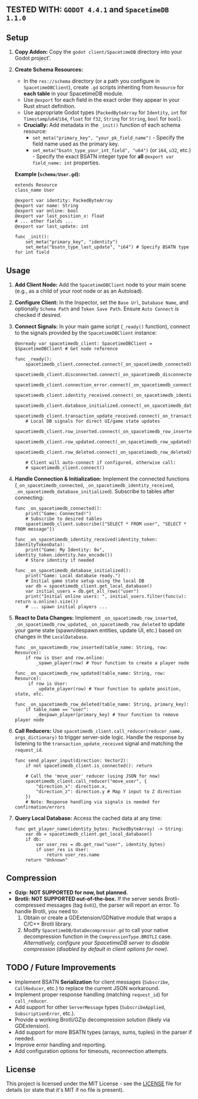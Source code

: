 ## TESTED WITH: `GODOT 4.4.1` and `SpacetimeDB 1.1.0`

## Setup

1.  **Copy Addon:** Copy the `godot client/SpacetimeDB` directory into your Godot project'.

2.  **Create Schema Resources:**
    *   In the `res://schema` directory (or a path you configure in `SpacetimeDBClient`), create `.gd` scripts inheriting from `Resource` for **each table** in your SpacetimeDB module.
    *   Use `@export` for each field in the exact order they appear in your Rust struct definition.
    *   Use appropriate Godot types (`PackedByteArray` for `Identity`, `int` for `Timestamp`/`u64`/`i64`, `float` for `f32`, `String` for `String`, `bool` for `bool`).
    *   **Crucially:** Add metadata in the `_init()` function of each schema resource:
        *   `set_meta("primary_key", "your_pk_field_name")` - Specify the field name used as the primary key.
        *   `set_meta("bsatn_type_your_int_field", "u64")` (or `i64`, `u32`, etc.) - Specify the exact BSATN integer type for **all** `@export var field_name: int` properties.

    **Example (`schema/User.gd`):**
    ```gdscript
    extends Resource
    class_name User

    @export var identity: PackedByteArray
    @export var name: String
    @export var online: bool
    @export var last_position_x: float
    # ... other fields ...
    @export var last_update: int

    func _init():
        set_meta("primary_key", "identity")
        set_meta("bsatn_type_last_update", "i64") # Specify BSATN type for int field
    ```

## Usage

1.  **Add Client Node:** Add the `SpacetimeDBClient` node to your main scene (e.g., as a child of your root node or as an Autoload).
2.  **Configure Client:** In the Inspector, set the `Base Url`, `Database Name`, and optionally `Schema Path` and `Token Save Path`. Ensure `Auto Connect` is checked if desired.
3.  **Connect Signals:** In your main game script (`_ready()` function), connect to the signals provided by the `SpacetimeDBClient` instance:

    ```gdscript
    @onready var spacetimedb_client: SpacetimeDBClient = $SpacetimeDBClient # Get node reference

    func _ready():
        spacetimedb_client.connected.connect(_on_spacetimedb_connected)
        spacetimedb_client.disconnected.connect(_on_spacetimedb_disconnected)
        spacetimedb_client.connection_error.connect(_on_spacetimedb_connection_error)
        spacetimedb_client.identity_received.connect(_on_spacetimedb_identity_received)
        spacetimedb_client.database_initialized.connect(_on_spacetimedb_database_initialized)
        spacetimedb_client.transaction_update_received.connect(_on_transaction_update)
        # Local DB signals for direct UI/game state updates
        spacetimedb_client.row_inserted.connect(_on_spacetimedb_row_inserted)
        spacetimedb_client.row_updated.connect(_on_spacetimedb_row_updated)
        spacetimedb_client.row_deleted.connect(_on_spacetimedb_row_deleted)

        # Client will auto-connect if configured, otherwise call:
        # spacetimedb_client.connect()
    ```

4.  **Handle Connection & Initialization:** Implement the connected functions (`_on_spacetimedb_connected`, `_on_spacetimedb_identity_received`, `_on_spacetimedb_database_initialized`). Subscribe to tables after connecting:

    ```gdscript
    func _on_spacetimedb_connected():
        print("Game: Connected!")
        # Subscribe to desired tables
        spacetimedb_client.subscribe(["SELECT * FROM user", "SELECT * FROM message"])

    func _on_spacetimedb_identity_received(identity_token: IdentityTokenData):
        print("Game: My Identity: 0x", identity_token.identity.hex_encode())
        # Store identity if needed

    func _on_spacetimedb_database_initialized():
        print("Game: Local database ready.")
        # Initial game state setup using the local DB
        var db = spacetimedb_client.get_local_database()
        var initial_users = db.get_all_rows("user")
        print("Initial online users: ", initial_users.filter(func(u): return u.online).size())
        # ... spawn initial players ...
    ```

5.  **React to Data Changes:** Implement `_on_spacetimedb_row_inserted`, `_on_spacetimedb_row_updated`, `_on_spacetimedb_row_deleted` to update your game state (spawn/despawn entities, update UI, etc.) based on changes in the `LocalDatabase`.

    ```gdscript
    func _on_spacetimedb_row_inserted(table_name: String, row: Resource):
        if row is User and row.online:
            _spawn_player(row) # Your function to create a player node

    func _on_spacetimedb_row_updated(table_name: String, row: Resource):
         if row is User:
            _update_player(row) # Your function to update position, state, etc.

    func _on_spacetimedb_row_deleted(table_name: String, primary_key):
        if table_name == "user":
            _despawn_player(primary_key) # Your function to remove player node
    ```

6.  **Call Reducers:** Use `spacetimedb_client.call_reducer(reducer_name, args_dictionary)` to trigger server-side logic. Handle the response by listening to the `transaction_update_received` signal and matching the `request_id`.

    ```gdscript
    func send_player_input(direction: Vector2):
        if not spacetimedb_client.is_connected(): return

        # Call the 'move_user' reducer (using JSON for now)
        spacetimedb_client.call_reducer("move_user", {
            "direction_x": direction.x,
            "direction_z": direction.y # Map Y input to Z direction
        })
        # Note: Response handling via signals is needed for confirmation/errors
    ```

7.  **Query Local Database:** Access the cached data at any time:

    ```gdscript
    func get_player_name(identity_bytes: PackedByteArray) -> String:
        var db = spacetimedb_client.get_local_database()
        if db:
            var user_res = db.get_row("user", identity_bytes)
            if user_res is User:
                return user_res.name
        return "Unknown"
    ```

## Compression

*   **Gzip:** **NOT SUPPORTED for now, but planned.**
*   **Brotli:** **NOT SUPPORTED out-of-the-box.** If the server sends Brotli-compressed messages (tag `0x01`), the parser will report an error. To handle Brotli, you need to:
    1.  Obtain or create a GDExtension/GDNative module that wraps a C/C++ Brotli library.
    2.  Modify `SpacetimeDB/DataDecompressor.gd` to call your native decompression function in the `CompressionType.BROTLI` case.
    *Alternatively, configure your SpacetimeDB server to disable compression (disabled by default in client options for now).*

## TODO / Future Improvements

*   Implement BSATN **Serialization** for client messages (`Subscribe`, `CallReducer`, etc.) to replace the current JSON workaround.
*   Implement proper response handling (matching `request_id`) for `call_reducer`.
*   Add support for other `ServerMessage` types (`SubscribeApplied`, `SubscriptionError`, etc.).
*   Provide a working Brotli/GZip decompression solution (likely via GDExtension).
*   Add support for more BSATN types (arrays, sums, tuples) in the parser if needed.
*   Improve error handling and reporting.
*   Add configuration options for timeouts, reconnection attempts.

## License

This project is licensed under the MIT License - see the [LICENSE](LICENSE) file for details (or state that it's MIT if no file is present).
